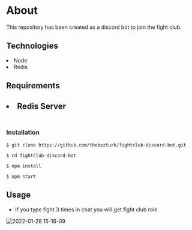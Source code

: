 <h1>About</h1>
<p>This repository has been created as a discord bot to join the fight club.<p>

<h2>Technologies</h2>
<li>Node</li>
<li>Redis</li>

<h2>Requirements<h2>
<li>Redis Server</li>

<br>
<h3>Installation</h3>

 `$ git clone https://github.com/thebozturk/fightclub-discord-bot.git`

 `$ cd fightclub-discord-bot`
 
 `$ npm install `
 
  `$ npm start `
 <br>
 
 <h2>Usage</h2>

- If you type fight 3 times in chat you will get fight club role.

![2022-01-28 15-16-09](https://user-images.githubusercontent.com/70200551/151550423-cef7928b-ba5b-4f59-8fd1-2d44f663b1ab.gif)
